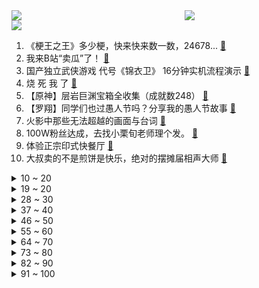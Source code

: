 <div >
	<a style="float:left;width:55%;" href = "https://github.com/anuraghazra/github-readme-stats">
	 <img src = "https://github-readme-stats.vercel.app/api?username=iuuuuuaena&theme=buefy&show_icons=true"/>
	</a>
	<a  style="float:right;width:45%" href = "https://github.com/anuraghazra/github-readme-stats">
	 <img  src="https://github-readme-stats.vercel.app/api/top-langs/?username=anuraghazra&layout=compact"/>
	</a>
	</div>

[![](https://img.shields.io/badge/jxd-@jxdgogogo.xyz-yellowgreen.svg)](https://www.jxdgogogo.xyz)<br>
1. 《梗王之王》多少梗，快来快来数一数，24678... [:link:](//www.bilibili.com/video/BV1Ku411B7XR) <br>
2. 我来B站“卖瓜”了！ [:link:](//www.bilibili.com/video/BV1g3411W7ye) <br>
3. 国产独立武侠游戏 代号《锦衣卫》 16分钟实机流程演示 [:link:](//www.bilibili.com/video/BV13i4y1Q7nt) <br>
4. 烧 死 我 了 [:link:](//www.bilibili.com/video/BV12L4y1L77j) <br>
5. 【原神】层岩巨渊宝箱全收集（成就数248） [:link:](//www.bilibili.com/video/BV1dr4y1W7jC) <br>
6. 【罗翔】同学们也过愚人节吗？分享我的愚人节故事 [:link:](//www.bilibili.com/video/BV1QL4y1L7dR) <br>
7. 火影中那些无法超越的画面与台词 [:link:](//www.bilibili.com/video/BV1Z44y1A7XR) <br>
8. 100W粉丝达成，去找小栗旬老师理个发。 [:link:](//www.bilibili.com/video/BV1Ca411x71u) <br>
9. 体验正宗印式快餐厅 [:link:](//www.bilibili.com/video/BV19S4y127Nc) <br>
10. 大叔卖的不是煎饼是快乐，绝对的摆摊届相声大师 [:link:](//www.bilibili.com/video/BV1b94y1f7gA) <br>
<details>
<summary>10 ~ 20</summary>

11. “动力不详，遇强则强” [:link:](//www.bilibili.com/video/BV1mS4y1N7Ss) <br>
12. 坏人 [:link:](//www.bilibili.com/video/BV18Z4y1m7S1) <br>
13. 【warma】来一起上网冲浪！ [:link:](//www.bilibili.com/video/BV1Gq4y1e7ND) <br>
14. 用人民的名义的方式打开车窗，然后…… [:link:](//www.bilibili.com/video/BV17Z4y1z79L) <br>
15. 大家的陪伴是最重要的 这才是我最感谢大家的！ [:link:](//www.bilibili.com/video/BV1Xa411x7Y2) <br>
16. 空 投 の 炸 蛋 ？【C4快乐阴人流#27】 [:link:](//www.bilibili.com/video/BV1ni4y1Q7rV) <br>
17. “龙叔，别骂了别骂了！！” [:link:](//www.bilibili.com/video/BV1xT4y1e73P) <br>
18. 小姐姐用邓紫棋的声线唱《泡沫》，一开口惊了！ [:link:](//www.bilibili.com/video/BV1au411v7hD) <br>
19. 想不到这东西这么丑 怎么这么好喝！ [:link:](//www.bilibili.com/video/BV15i4y1Q77v) <br>
</details>
<details>
<summary>19 ~ 20</summary>

20. 【原神层岩巨渊宝箱全收集】(成就数248)精准分类，路线规划！全网最贴心的璃月宝箱攻略！岩之印获取途径！ [:link:](//www.bilibili.com/video/BV1ru411v7jr) <br>
21. 【石黑英雄】红凯亲测UR版欧布圆环！康康它有哪些改变？ [:link:](//www.bilibili.com/video/BV1X44y1A7n6) <br>
22. 《永劫无间》丨新武器双马尾实机演示 [:link:](//www.bilibili.com/video/BV1h44y1P7Fq) <br>
23. 男女之间千万不能问的问题！！！ [:link:](//www.bilibili.com/video/BV1yZ4y1m76Q) <br>
24. 中国人不骗中国人！全网最简单C盘清理攻略 [:link:](//www.bilibili.com/video/BV1yZ4y1B764) <br>
25. 米津玄师！别一天老哼那Loser，谁不会啊！ [:link:](//www.bilibili.com/video/BV1cS4y1m7pD) <br>
26. 苦命公主：康熙最后的女儿们，都是什么结局？【雍正王朝】 [:link:](//www.bilibili.com/video/BV1BL4y177Hx) <br>
27. 细读经典：被严重低估的华语杰作！现在上映票房至少10亿起 [:link:](//www.bilibili.com/video/BV1vY4y1q7JL) <br>
28. 藏在重庆沟沟里的“下饭神器”，菜单没有价格，我却想多付钱！ [:link:](//www.bilibili.com/video/BV1694y1o7HP) <br>
</details>
<details>
<summary>28 ~ 30</summary>

29. “揭 秘 中国BOY” [:link:](//www.bilibili.com/video/BV1Eq4y1e7ng) <br>
30. 当晚会主持人做了老师 [:link:](//www.bilibili.com/video/BV1Cu411v7xj) <br>
31. 成为楼长后，整栋楼的人都知道我是up主了？？｜隔离日记 [:link:](//www.bilibili.com/video/BV1eY4y1v7uh) <br>
32. 买人偶，一定要注意尺寸 [:link:](//www.bilibili.com/video/BV1ST4y1i7Ry) <br>
33. 炸 鸡 汉 堡 天 花 板 [:link:](//www.bilibili.com/video/BV1z44y1A7WV) <br>
34. 美国医生：我没有麻药了，你忍一下！（挥棒 [:link:](//www.bilibili.com/video/BV1xT4y1e78U) <br>
35. 高能推荐：100本精品小说推荐，足够解决你的书荒。UP私密大书单公开第一波。 [:link:](//www.bilibili.com/video/BV1uY411J79d) <br>
36. 24个旋曜玉帛位置 [:link:](//www.bilibili.com/video/BV1oY411E7hs) <br>
37. 【王嘉尔】JACKSON WANG Blow (Official Music Video) [:link:](//www.bilibili.com/video/BV13S4y1K7ij) <br>
</details>
<details>
<summary>37 ~ 40</summary>

38. 傅政华被开除党籍 开除公职 [:link:](//www.bilibili.com/video/BV1zZ4y1m7WS) <br>
39. 数学作业我写个@$&%#… [:link:](//www.bilibili.com/video/BV1tL411A7N3) <br>
40. 【原魔2.0】我真的把原魔做了出来：钟离Boss战！ [:link:](//www.bilibili.com/video/BV1LP4y1M76b) <br>
41. 反诈app看了都要响两声【阅片无数Ⅱ 40】 [:link:](//www.bilibili.com/video/BV1pY411J76j) <br>
42. 出 音 味 来 [:link:](//www.bilibili.com/video/BV1EZ4y1z7YV) <br>
43. 爷的青春回来了！ [:link:](//www.bilibili.com/video/BV1EL411A76m) <br>
44. 体育差生大鉴赏 [:link:](//www.bilibili.com/video/BV19u411v7LR) <br>
45. 【原神Rap】雷电将军vs钟离 [:link:](//www.bilibili.com/video/BV16L4y177B9) <br>
46. 假如给你60秒向上帝提问（第五期） [:link:](//www.bilibili.com/video/BV1WP4y1M7Qn) <br>
</details>
<details>
<summary>46 ~ 50</summary>

47. “当病人质疑我的医术时”医生小哥一个举动网友直呼：资历上来了 [:link:](//www.bilibili.com/video/BV1RF411W7Jy) <br>
48. 【原神2.6】全网首发&超全·层岩巨渊全世界任务/隐藏任务攻略 大合集~！超舒服2.6任务攻略（更新ing） [:link:](//www.bilibili.com/video/BV1RY4y1s7Ta) <br>
49. 当你的老板是个香港人 [:link:](//www.bilibili.com/video/BV1oa411x7eV) <br>
50. 【 未 来 预 告 】 [:link:](//www.bilibili.com/video/BV1Tq4y1e7YE) <br>
51. 曝光一堆打假都打不掉的黑心商家 [:link:](//www.bilibili.com/video/BV1QY4y1q7WP) <br>
52. 村民一致同意漠叔担任宣传大使，老乡送来兔子庆祝，大家一起建设农村 [:link:](//www.bilibili.com/video/BV1F44y1P7ek) <br>
53. 这是哪个版本的，毫无违和感，笑死人了！ [:link:](//www.bilibili.com/video/BV1bT4y1e7TX) <br>
54. 【飘飘】张艺兴，一个努力的优质剧混子 [:link:](//www.bilibili.com/video/BV1AS4y1m7JH) <br>
55. 【4K60FPS】《仙剑奇侠传》经典神曲合集！无法超越的经典！ [:link:](//www.bilibili.com/video/BV1gi4y1Q7qU) <br>
</details>
<details>
<summary>55 ~ 60</summary>

56. 【水果猎人】网络热门水果鉴定2 [:link:](//www.bilibili.com/video/BV1qL4y1L7JD) <br>
57. 中美海底捞对比 光小费就花了上千元？ [:link:](//www.bilibili.com/video/BV1ya411x7np) <br>
58. 这是可以公开的吗？一刀下去，皮都展开了！ [:link:](//www.bilibili.com/video/BV12S4y127dQ) <br>
59. 鉴定绿化带热门野菜。 [:link:](//www.bilibili.com/video/BV1a94y1f7mX) <br>
60. 笑死！爆料一个ID叫瑟瑟跑步的运动博主~ [:link:](//www.bilibili.com/video/BV1Pi4y1Q7v2) <br>
61. 嘉 然 劝 学 [:link:](//www.bilibili.com/video/BV1yi4y1Q7C3) <br>
62. 恶 性 竞 争 [:link:](//www.bilibili.com/video/BV1aq4y1Y7dS) <br>
63. 男人可以没车没房，但身体一定要强 [:link:](//www.bilibili.com/video/BV1C44y1A7Yo) <br>
64. 我愿称它为：史上最治愈的游戏！ [:link:](//www.bilibili.com/video/BV18L4y177zM) <br>
</details>
<details>
<summary>64 ~ 70</summary>

65. 电池不能到20%以下充电？边充边玩伤电池？普通人应该知道的电池知识 [:link:](//www.bilibili.com/video/BV1Qu411v7hj) <br>
66. 81192，我们继续前行！ [:link:](//www.bilibili.com/video/BV1nP4y1K7eK) <br>
67. 当妈妈用我的电脑时 [:link:](//www.bilibili.com/video/BV1Z3411n7yA) <br>
68. 我和我的冤种朋友 [:link:](//www.bilibili.com/video/BV1794y1f7eU) <br>
69. 81192，请立即返航！ [:link:](//www.bilibili.com/video/BV1s3411H7rT) <br>
70. 碳水炸弹天花板！10块钱成本，这谁看了不迷糊…… [:link:](//www.bilibili.com/video/BV1NS4y1K7vY) <br>
71. 【人类迷惑行为】128 你是奥斯卡野生影帝吧 [:link:](//www.bilibili.com/video/BV1r44y1A7x2) <br>
72. 《恋与深空》 祁煜新版概念短片「鱼」 [:link:](//www.bilibili.com/video/BV1z5411S7dd) <br>
73. 小猫咪原来也会皱眉！ [:link:](//www.bilibili.com/video/BV12Y411E7gx) <br>
</details>
<details>
<summary>73 ~ 80</summary>

74. 《崩坏3》全新S级角色「戒律·深罪之槛」& SP角色「黄金·璀耀之歌」预告 [:link:](//www.bilibili.com/video/BV1Rr4y1W7a5) <br>
75. 杏花吴记牛肉火锅  厨子探店¥466 [:link:](//www.bilibili.com/video/BV1Cr4y1W79H) <br>
76. 网络热门爆款鉴定25 [:link:](//www.bilibili.com/video/BV1Wi4y1Q75W) <br>
77. 每日一次，强化核心力量，有效缩减5-10公分腰围【附方案】 [:link:](//www.bilibili.com/video/BV1k94y1f7Vr) <br>
78. 《 哒 哒 哒 滴 哒 哒 》 [:link:](//www.bilibili.com/video/BV1VY411J7LM) <br>
79. 【时代少年团】愚人节特辑 [:link:](//www.bilibili.com/video/BV1W94y1o7dN) <br>
80. 【RAY】这致命的机械感！那个男人的终极座驾！爆改夜莺！ [:link:](//www.bilibili.com/video/BV19q4y1h7VX) <br>
81. 《原神》拾枝杂谈-「神里绫人：镜中花月」 [:link:](//www.bilibili.com/video/BV1BY4y1q7Ko) <br>
82. 【舔狗之王】“我最巅峰的时候同时舔七个” [:link:](//www.bilibili.com/video/BV1hY411J7j5) <br>
</details>
<details>
<summary>82 ~ 90</summary>

83. 高达9.3分！根据20年前震惊西安的真实案件改编，比纪录片还真实！深度解说《12·1枪杀大案》（第一期） [:link:](//www.bilibili.com/video/BV1uP4y1K7XQ) <br>
84. 《路边的野花不要吃》 [:link:](//www.bilibili.com/video/BV1aY411J7or) <br>
85. 我终于吃到了北方的布袋馍！头这么大，万物皆可包！ 无广试吃员 [:link:](//www.bilibili.com/video/BV1di4y1D7qJ) <br>
86. 微胖大胸！实测爆款连衣裙，结果…！！！ [:link:](//www.bilibili.com/video/BV1KZ4y1z7B1) <br>
87. 车臣士兵扛着RPG轮流发射攻击乌纳粹定居点，还发出阵阵欢呼 [:link:](//www.bilibili.com/video/BV16F411W7No) <br>
88. 国产独立游戏《隐世神剑传》宣传片 4月15日 Steam发售EA版 [:link:](//www.bilibili.com/video/BV15P4y1M7mQ) <br>
89. 拯救b站up主形象系列之《山城小栗旬vs帅农鸟哥》 [:link:](//www.bilibili.com/video/BV1iL411A7WK) <br>
90. 【原神】2.6新地图「层岩巨渊」全任务流程/解谜攻略合集！持续更新中...层岩巨渊深游记/岩中幽谷副本等 [:link:](//www.bilibili.com/video/BV1wY411J7kQ) <br>
91. 【low君】《皓嫣CP》：一对因为观众嗑糖能力过强，而出圈的CP！ [:link:](//www.bilibili.com/video/BV1wL4y1E7kP) <br>
</details>
<details>
<summary>91 ~ 100</summary>

92. 【原神】“你们俩是一家人？！” [:link:](//www.bilibili.com/video/BV1DY411J7Pa) <br>
93. 男 生 女 生 上 网 课 [:link:](//www.bilibili.com/video/BV1wr4y1s7dZ) <br>
94. 凤凰传奇！你们根本没在自由飞翔，你躲哪去了？ [:link:](//www.bilibili.com/video/BV1t5411S7Y9) <br>
95. 流浪的小橘一直跟着我，没想到给了我这么大一个惊喜 [:link:](//www.bilibili.com/video/BV1Zr4y1W71p) <br>
96. 一战的英雄，却在二战时投降。法国元帅贝当（上）【历史调研室31】 [:link:](//www.bilibili.com/video/BV1dr4y1H77b) <br>
97. 🥵 宁教我负天下人 🥵 [:link:](//www.bilibili.com/video/BV17P4y1K7m8) <br>
98. 被无数人评为神作，一口气看完04年高分悬疑动画《怪物》，人性的毁灭与救赎! [:link:](//www.bilibili.com/video/BV1Ki4y1X77q) <br>
99. 电影能做到的好，这部电影都做到了！ [:link:](//www.bilibili.com/video/BV1ZY4y1i7tA) <br>
100. 推荐一种很好养活的室内垂吊植物 [:link:](//www.bilibili.com/video/BV1YL411A7sX) <br>
</details>
